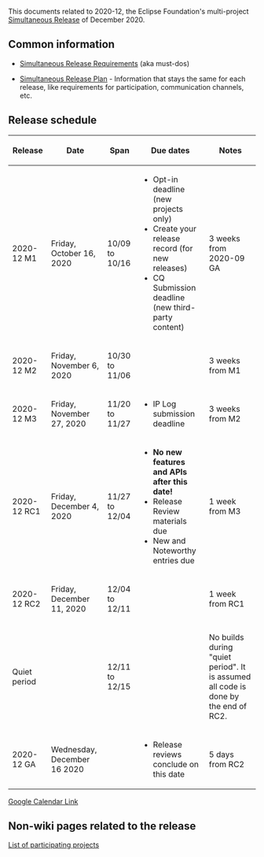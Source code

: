 This documents related to 2020-12, the Eclipse Foundation's
multi-project [Simultaneous Release](../Simultaneous_Release.md) of
December 2020.

## Common information

-   [Simultaneous Release
    Requirements](Simultaneous_Release_Requirements.md)
    (aka must-dos)

<!-- -->

-   [Simultaneous Release
    Plan](Simultaneous_Release_Plan.md) - Information
    that stays the same for each release, like requirements for
    participation, communication channels, etc.

## Release schedule

<table>
<thead>
<tr class="header">
<th><p>Release</p></th>
<th><p>Date</p></th>
<th><p>Span</p></th>
<th><p>Due dates</p></th>
<th><p>Notes</p></th>
</tr>
</thead>
<tbody>
<tr class="odd">
<td><p>2020-12 M1</p></td>
<td><p>Friday, October 16, 2020</p></td>
<td><p>10/09 to 10/16</p></td>
<td><ul>
<li>Opt-in deadline (new projects only)</li>
<li>Create your release record (for new releases)</li>
<li>CQ Submission deadline (new third-party content)</li>
</ul></td>
<td><p>3 weeks from 2020-09 GA</p></td>
</tr>
<tr class="even">
<td><p>2020-12 M2</p></td>
<td><p>Friday, November 6, 2020</p></td>
<td><p>10/30 to 11/06</p></td>
<td></td>
<td><p>3 weeks from M1</p></td>
</tr>
<tr class="odd">
<td><p>2020-12 M3</p></td>
<td><p>Friday, November 27, 2020</p></td>
<td><p>11/20 to 11/27</p></td>
<td><ul>
<li>IP Log submission deadline</li>
</ul></td>
<td><p>3 weeks from M2</p></td>
</tr>
<tr class="even">
<td><p>2020-12 RC1</p></td>
<td><p>Friday, December 4, 2020</p></td>
<td><p>11/27 to 12/04</p></td>
<td><ul>
<li><strong>No new features and APIs after this date!</strong></li>
<li>Release Review materials due</li>
<li>New and Noteworthy entries due</li>
</ul></td>
<td><p>1 week from M3</p></td>
</tr>
<tr class="odd">
<td><p>2020-12 RC2</p></td>
<td><p>Friday, December 11, 2020</p></td>
<td><p>12/04 to 12/11</p></td>
<td></td>
<td><p>1 week from RC1</p></td>
</tr>
<tr class="even">
<td><p>Quiet period</p></td>
<td></td>
<td><p>12/11 to 12/15</p></td>
<td></td>
<td><p>No builds during "quiet period". It is assumed all code is done
by the end of RC2.</p></td>
</tr>
<tr class="odd">
<td><p>2020-12 GA</p></td>
<td><p>Wednesday, December 16 2020</p></td>
<td></td>
<td><ul>
<li>Release reviews conclude on this date</li>
</ul></td>
<td><p>5 days from RC2</p></td>
</tr>
</tbody>
</table>

<!-- googlecalendar width="600" height="400" title="Planning Council Calendar">gchs7nm4nvpm837469ddj9tjlk@group.calendar.google.com&dates=20201201%2F20201231</googlecalendar -->
[Google Calendar Link](https://calendar.google.com/calendar/embed?src=gchs7nm4nvpm837469ddj9tjlk@group.calendar.google.com&dates=20201201%2F20201231&hl=en&mode=AGENDA)

## Non-wiki pages related to the release

[List of participating
projects](http://www.eclipse.org/projects/releases/releases.php?release=2020-12)

